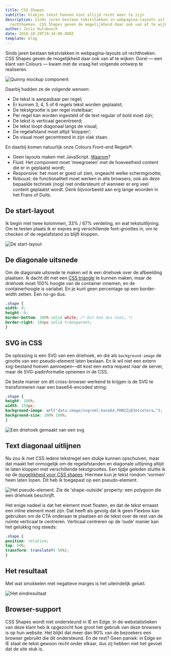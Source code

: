 ```yaml
---
title: CSS Shapes
subtitle: blokjes tekst hoeven niet altijd recht meer te zijn
description: Sinds jaren bestaan tekstvlakken in webpagina-layouts uit
  rechthoeken. CSS Shapes geven de mogelijkheid daar ook van af te wijken.
author: Joris Hulsbosch
date: 2018-10-29T19:34:00.000Z
template: blog
---
```


Sinds jaren bestaan tekstvlakken in webpagina-layouts uit rechthoeken. CSS
Shapes geven de mogelijkheid daar ook van af te wijken. Dorel — een klant van
Colours — kwam met de vraag het volgende ontwerp te realiseren.

![Quinny mockup component](blog/ZappXWebsiteMockups.png "Quinny mockup component")

Daarbij hadden ze de volgende wensen:

- De tekst is aanpasbaar per regel;
- Er kunnen 3, 4, 5 of 6 regels tekst worden geplaatst;
- De tekstgrootte is per regel instelbaar;
- Per regel kan worden ingesteld of de text regular of bold moet zijn;
- De tekst is verticaal gecentreerd;
- De tekst loopt diagonaal langs de visual;
- De regelafstand moet altijd ‘kloppen’;
- De visual moet gecentreerd in zijn vlak staan.

En daarbij komen natuurlijk onze Colours Front-end Regels®:

- Geen layouts maken met JavaScript. [Waarom](https://kryogenix.org/code/browser/everyonehasjs.html)?
- Fluid: Het component moet ‘meegroeien’ met de hoeveelheid content die er in geplaatst wordt;
- Responsive: het moet er goed uit zien, ongeacht welke schermgrootte;
- Robuust: de functionaliteit moet werken in alle browsers, ook als deze bepaalde techniek (nog) niet ondersteunt of wanneer er erg veel content geplaatst wordt. Denk bijvoorbeeld aan erg lange woorden in het Frans of Duits.

## De start-layout

Ik begin met twee kolommen, 33% /  67% verdeling, en wat tekstuitlijning. Om te testen plaats ik er expres erg verschillende font-groottes in, om te checken of de regelafstand zo blijft kloppen.

![De start-layout](blog/start-layout.png)

## De diagonale uitsnede

Om de diagonale uitsnede te maken wil ik een driehoek over de afbeelding plaatsen. Ik dacht dit met een [CSS triangle](https://css-tricks.com/examples/ShapesOfCSS/) te kunnen maken, maar de driehoek moet 100% hoogte van de container innemen, en de containerhoogte is variabel. En je kunt geen percentage op een border-width zetten. Een no-go dus.

```css
.shape {
width: 0;
height: 0;
border-bottom: 100% solid white; /* Dit kan dus niet… */
border-right: 100px solid transparent;
}
```

## SVG in CSS

De oplossing is een SVG van een driehoek, en die als `background-image` de grootte van een pseudo-element laten beslaan. En ik wil niet een extern svg-bestand hoeven aanroepen—dit kost een extra request naar de server, maar de SVG-padinformatie opnemen in de CSS.

De beste manier om dit cross-browser werkend te krijgen is de SVG te transformeren naar een base64-encoded string:

```css
.shape {
height: 100%;
width: 150px;
background-image: url("data:image/svg+xml;base64,PHN2ZyB3etcetera…");
background-size: 100% 100%;
}
```

![Een driehoek gemaakt van een svg](blog/pasted-image-15.png "Een driehoek gemaakt van een svg")

## Text diagonaal uitlijnen

Nu zou ik met CSS iedere tekstregel een stukje kunnen opschuiven, maar dat maakt het onmogelijk om de regelafstanden en diagonale uitlijning altijd te laten kloppen met verschillende tekstgroottes. Een tijdje geleden stuitte ik op de [mogelijkheid voor CSS shapes](https://alistapart.com/article/css-shapes-101). Hiermee kun je tekst rondom ‘vormen’ heen laten lopen. Dit heb ik toegepast op een pseudo-element.

![Het pseudo-element. Zie de ‘shape-outside’ property: een polygoon die een driehoek beschrijft.](blog/pasted-image-17.png "Het pseudo-element. Zie de ‘shape-outside’ property: een polygoon die een driehoek beschrijft.")

Het enige nadeel is dat het element moet floaten, en dat de tekst ernaast een inline element moet zijn. Dat heeft als gevolg dat ik geen Flexbox kan gebruiken om de CTA onderaan te plaatsen en de tekst over de rest van de ruimte verticaal te centreren. Verticaal centreren op de ‘oude’ manier kan het gelukkig nog steeds:

```css
.shape {
position: relative;
top: 50%;
transform: translateY(-50%);
}
```

## Het resultaat

Met wat smokkelen met negatieve marges is het uiteindelijk gelukt.

![Het eindresultaat](blog/pasted-image-19.png "Het eindresultaat")

## Browser-support

CSS Shapes wordt niet ondersteund in IE en Edge. In de webstatistieken van deze klant heb ik opgezocht hoe groot het gebruik van deze browsers is op hun website. Het blijkt dat meer dan 90% van de bezoekers een browser gebruikt die dit ondersteund. En de rest? Geen paniek: in Edge en IE staat de tekst gewoon recht onder elkaar, dus zij hebben niet het gevoel dat de site stuk is.
